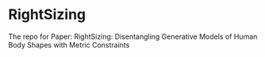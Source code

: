 # RightSizing
The repo for Paper: RightSizing: Disentangling Generative Models of Human Body Shapes with Metric Constraints
